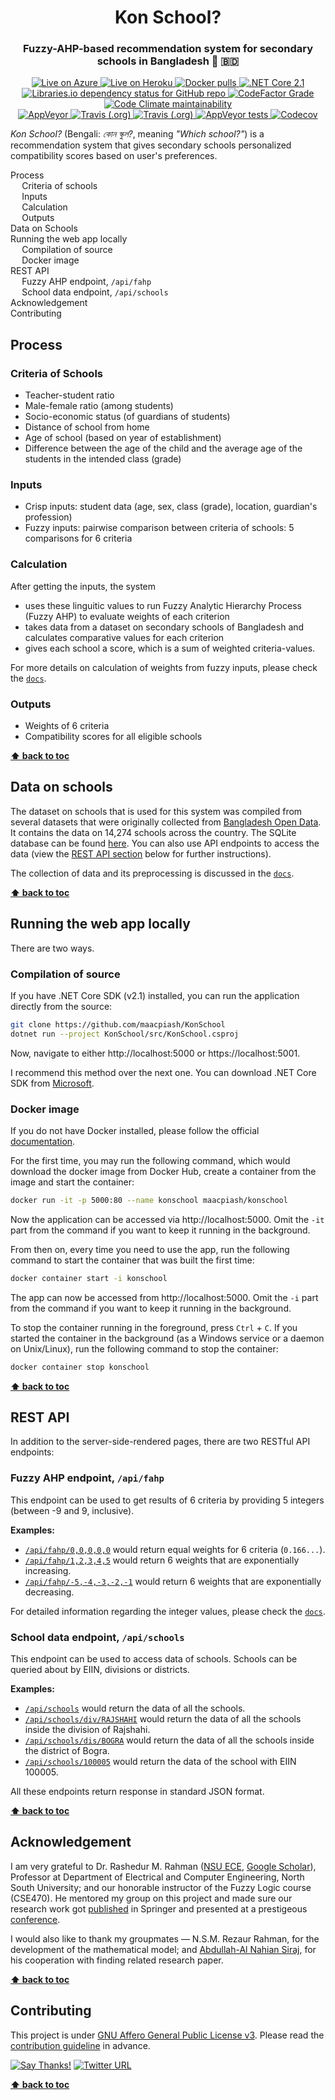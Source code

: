 <h1 align="center">Kon School?</h1>
<h3 align="center">Fuzzy-AHP-based recommendation system for secondary schools in Bangladesh 🏫 🇧🇩</h3>

<p align="center">
  <a href="https://KonSchool.azurewebsites.net">
    <img src="https://img.shields.io/website?label=www&logo=microsoft-azure&style=flat-square&up_color=deepgreen&url=https%3A%2F%2FKonSchool.azurewebsites.net" alt="Live on Azure">
  </a>
  <a href="https://KonSchool.herokuapp.com">
    <img src="https://img.shields.io/website?label=www&logo=heroku&style=flat-square&up_color=deepgreen&url=https%3A%2F%2FKonSchool.herokuapp.com" alt="Live on Heroku">
  </a>
  <a href="https://hub.docker.com/r/maacpiash/konschool">
    <img src="https://img.shields.io/docker/pulls/maacpiash/konschool.svg?label=pulls&logo=docker&style=flat-square" alt="Docker pulls">
  </a>
  <a href="https://dotnet.microsoft.com/download/dotnet-core/2.1">
    <img src="https://img.shields.io/badge/Core-v2.1-692079.svg?logo=.net&style=flat-square" alt=".NET Core 2.1">
  </a>
  <a href="https://github.com/maacpiash/KonSchool/blob/master/src/KonSchool.csproj">
    <img src="https://img.shields.io/librariesio/github/maacpiash/konschool?label=deps&logo=nuget&style=flat-square" alt="Libraries.io dependency status for GitHub repo">
  </a>
  <a href="https://www.codefactor.io/repository/github/maacpiash/konschool">
    <img src="https://img.shields.io/codefactor/grade/github/maacpiash/KonSchool?label=quality&logo=codefactor&style=flat-square" alt="CodeFactor Grade">
  </a>
  <a href="https://codeclimate.com/github/maacpiash/KonSchool">
    <img src="https://img.shields.io/codeclimate/maintainability-percentage/maacpiash/KonSchool?logo=code-climate&style=flat-square" alt="Code Climate maintainability">
  </a>
  <br>
  <a href="https://ci.appveyor.com/project/maacpiash/konschool">
    <img src="https://img.shields.io/appveyor/ci/maacpiash/KonSchool?label=Windows&logo=appveyor&style=flat-square" alt="AppVeyor">
  </a>
  <a href="https://travis-ci.org/maacpiash/KonSchool">
    <img src="https://img.shields.io/travis/maacpiash/KonSchool?label=macOS%2FUbuntu&logo=travis&style=flat-square" alt="Travis (.org)">
  </a>
  <a href="https://hub.docker.com/r/maacpiash/konschool">
    <img src="https://img.shields.io/docker/cloud/build/maacpiash/konschool?logo=docker&style=flat-square" alt="Travis (.org)">
  </a>
  <a href="https://ci.appveyor.com/project/maacpiash/konschool">
    <img src="https://img.shields.io/appveyor/tests/maacpiash/KonSchool.svg?logo=appveyor&style=flat-square" alt="AppVeyor tests">
  </a>
  <a href="https://codecov.io/gh/maacpiash/KonSchool">
    <img src="https://img.shields.io/codecov/c/gh/maacpiash/KonSchool.svg?logo=codecov&style=flat-square"
    alt="Codecov">
  </a>
</p>

*Kon School?* (Bengali: *কোন স্কুল?*, meaning *"Which school?"*) is a recommendation system that gives secondary schools personalized compatibility scores based on user's preferences.

<div id="toc">

- [Process](#Process)
  - [Criteria of schools](#Criteria-of-schools)
  - [Inputs](#Inputs)
  - [Calculation](#Calculation)
  - [Outputs](#Outputs)
- [Data on Schools](#Data-on-schools)
- [Running the web app locally](#Running-the-web-app-locally)
  - [Compilation of source](#Compilation-of-source)
  - [Docker image](#Docker-image)
- [REST API](#REST-API)
  - [Fuzzy AHP endpoint, `/api/fahp`](#Fuzzy-AHP-endpoint-apifahp)
  - [School data endpoint, `/api/schools`](#School-data-endpoint-apischools)
- [Acknowledgement](#Acknowledgement)
- [Contributing](#Contributing)

</div>

## Process

### Criteria of Schools

- Teacher-student ratio
- Male-female ratio (among students)
- Socio-economic status (of guardians of students)
- Distance of school from home
- Age of school (based on year of establishment)
- Difference between the age of the child and the average age of the students in the intended class (grade)

### Inputs

- Crisp inputs: student data (age, sex, class (grade), location, guardian's profession)
- Fuzzy inputs: pairwise comparison between criteria of schools: 5 comparisons for 6 criteria

### Calculation

After getting the inputs, the system

- uses these linguitic values to run Fuzzy Analytic Hierarchy Process (Fuzzy AHP) to evaluate weights of each criterion
- takes data from a dataset on secondary schools of Bangladesh and calculates comparative values for each criterion
- gives each school a score, which is a sum of weighted criteria-values.

For more details on calculation of weights from fuzzy inputs, please check the [`docs`](https://github.com/maacpiash/KonSchool/tree/master/docs).

### Outputs

- Weights of 6 criteria
- Compatibility scores for all eligible schools

**[⬆ back to toc](#toc)**

## Data on schools

The dataset on schools that is used for this system was compiled from several datasets that were originally collected from [Bangladesh Open Data](http://data.gov.bd/dataset). It contains the data on 14,274 schools across the country. The SQLite database can be found [here](https://drive.google.com/open?id=1_MZnVRHl0ZLHEMab7lBhpUvuS3yaLoPZ). You can also use API endpoints to access the data (view the [REST API section](#REST-API) below for further instructions).

The collection of data and its preprocessing is discussed in the [`docs`](https://github.com/maacpiash/KonSchool/tree/master/docs).

**[⬆ back to toc](#toc)**

## Running the web app locally

There are two ways.

### Compilation of source

If you have .NET Core SDK (v2.1) installed, you can run the application directly from the source:

```bash
git clone https://github.com/maacpiash/KonSchool
dotnet run --project KonSchool/src/KonSchool.csproj
```

Now, navigate to either http://localhost:5000 or https://localhost:5001.

I recommend this method over the next one. You can download .NET Core SDK from [Microsoft](https://dotnet.microsoft.com/download/dotnet-core/2.1).

### Docker image

If you do not have Docker installed, please follow the official [documentation](https://docs.docker.com/install/).

For the first time, you may run the following command, which would download the docker image from Docker Hub, create a container from the image and start the container:

```bash
docker run -it -p 5000:80 --name konschool maacpiash/konschool
```

Now the application can be accessed via http://localhost:5000. Omit the `-it` part from the command if you want to keep it running in the background.

From then on, every time you need to use the app, run the following command to start the container that was built the first time:

```bash
docker container start -i konschool
```

The app can now be accessed from http://localhost:5000. Omit the `-i` part from the command if you want to keep it running in the background.

To stop the container running in the foreground, press `Ctrl` + `C`. If you started the container in the background (as a Windows service or a daemon on Unix/Linux), run the following command to stop the container:

```bash
docker container stop konschool
```

**[⬆ back to toc](#toc)**

## REST API

In addition to the server-side-rendered pages, there are two RESTful API endpoints:

### Fuzzy AHP endpoint, `/api/fahp`

This endpoint can be used to get results of 6 criteria by providing 5 integers (between -9 and 9, inclusive).

**Examples:**

- [`/api/fahp/0,0,0,0,0`](https://konschool.azurewebsites.net/api/fahp/0,0,0,0,0) would return equal weights for 6 criteria (`0.166...`).
- [`/api/fahp/1,2,3,4,5`](https://konschool.azurewebsites.net/api/fahp/1,2,3,4,5) would return 6 weights that are exponentially increasing.
- [`/api/fahp/-5,-4,-3,-2,-1`](https://konschool.azurewebsites.net/api/fahp/-5,-4,-3,-2,-1) would return 6 weights that are exponentially decreasing.

For detailed information regarding the integer values, please check the [`docs`](https://github.com/maacpiash/KonSchool/tree/master/src).

### School data endpoint, `/api/schools`

This endpoint can be used to access data of schools. Schools can be queried about by EIIN, divisions or districts.

**Examples:**

- [`/api/schools`](https://konschool.azurewebsites.net/api/schools) would return the data of all the schools.
- [`/api/schools/div/RAJSHAHI`](https://konschool.azurewebsites.net/api/schools/div/RAJSHAHI) would return the data of all the schools inside the division of Rajshahi.
- [`/api/schools/dis/BOGRA`](https://konschool.azurewebsites.net/api/schools/dis/BOGRA) would return the data of all the schools inside the district of Bogra.
- [`/api/schools/100005`](https://konschool.azurewebsites.net/api/schools/100005) would return the data of the school with EIIN 100005.

All these endpoints return response in standard JSON format.

**[⬆ back to toc](#toc)**

## Acknowledgement

I am very grateful to Dr. Rashedur M. Rahman ([NSU ECE](http://ece.northsouth.edu/people/rashedur-rahman/), [Google Scholar](https://scholar.google.ca/citations?user=L9S6rlUAAAAJ)), Professor at Department of Electrical and Computer Engineering, North South University; and our honorable instructor of the Fuzzy Logic course (CSE470). He mentored my group on this project and made sure our research work got [published](https://link.springer.com/chapter/10.1007/978-3-319-98678-4_29) in Springer and presented at a prestigeous [conference](https://missi.pwr.edu.pl/2018/).

I would also like to thank my groupmates — N.S.M. Rezaur Rahman, for the development of the mathematical model; and [Abdullah-Al Nahian Siraj](https://github.com/Nahian-Siraj), for his cooperation with finding related research paper.

**[⬆ back to toc](#toc)**

## Contributing

This project is under [GNU Affero General Public License v3](https://github.com/maacpiash/KonSchool/blob/master/LICENSE.md). Please read the [contribution guideline](https://github.com/maacpiash/KonSchool/blob/master/CONTRIBUTING.md) in advance.

[![Say Thanks!](https://img.shields.io/badge/Say%20Thanks-!-1EAEDB.svg?style=flat-square)](https://saythanks.io/to/maacpiash)
[![Twitter URL](https://img.shields.io/twitter/url/https/github.com/maacpiash/KonSchool?style=social)](https://twitter.com/intent/tweet?url=https%3A//konschool.azurewebsites.net)

**[⬆ back to toc](#toc)**
